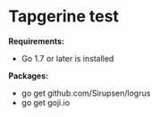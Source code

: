 # Tapgerine test #

**Requirements:**
  * Go 1.7 or later is installed

**Packages:**
  * go get github.com/Sirupsen/logrus
  * go get goji.io
